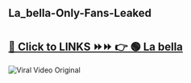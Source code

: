 
 ## La_bella-Only-Fans-Leaked

# <h2><a href="https://clipsfans.com/La_bella&ref=git">🔗 Click to LINKS ⏩⏩ 👉 🟢 La bella </a></h2>

<a href="https://clipsfans.com/La_bella&ref=git" rel="nofollow" data-target="animated-image.originalLink"><img src="https://i.ibb.co.com/xMMVF88/686577567.gif" alt="Viral Video Original" style="max-width: 100%; display: inline-block;" data-target="animated-image.originalImage"></a>
